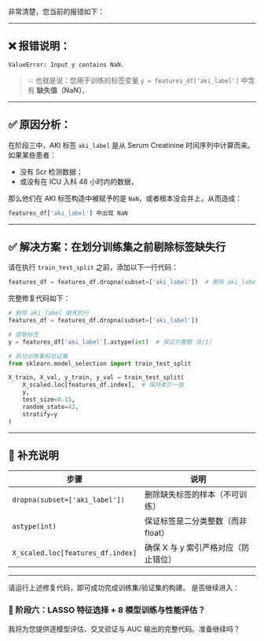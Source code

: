 非常清楚，您当前的报错如下：

---

## ❌ 报错说明：

```text
ValueError: Input y contains NaN.
```

> 💥 也就是说：您用于训练的标签变量 `y = features_df['aki_label']` 中含有 **缺失值（NaN）**。

---

## ✅ 原因分析：

在阶段三中，AKI 标签 `aki_label` 是从 Serum Creatinine 时间序列中计算而来。如果某些患者：

* 没有 Scr 检测数据；
* 或没有在 ICU 入科 48 小时内的数据，

那么他们在 AKI 标签构造中被赋予的是 `NaN`，或者根本没合并上，从而造成：

```python
features_df['aki_label'] 中出现 NaN
```

---

## ✅ 解决方案：在划分训练集之前剔除标签缺失行

请在执行 `train_test_split` 之前，添加以下一行代码：

```python
features_df = features_df.dropna(subset=['aki_label'])  # 删除 aki_label 缺失的患者
```

完整修复代码如下：

```python
# 删除 aki_label 缺失的行
features_df = features_df.dropna(subset=['aki_label'])

# 提取标签
y = features_df['aki_label'].astype(int)  # 保证为整数（0/1）

# 拆分训练集和验证集
from sklearn.model_selection import train_test_split

X_train, X_val, y_train, y_val = train_test_split(
    X_scaled.loc[features_df.index],  # 保持索引一致
    y,
    test_size=0.15,
    random_state=42,
    stratify=y
)
```

---

## 🧠 补充说明

| 步骤                                | 说明                    |
| --------------------------------- | --------------------- |
| `dropna(subset=['aki_label'])`    | 删除缺失标签的样本（不可训练）       |
| `astype(int)`                     | 保证标签是二分类整数（而非 float）  |
| `X_scaled.loc[features_df.index]` | 确保 X 与 y 索引严格对应（防止错位） |

---

请运行上述修复代码，即可成功完成训练集/验证集的构建。
是否继续进入：

### 📁 阶段六：LASSO 特征选择 + 8 模型训练与性能评估？

我将为您提供逐模型评估、交叉验证与 AUC 输出的完整代码。准备继续吗？
